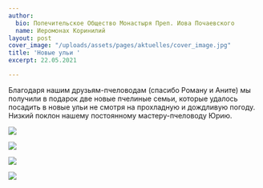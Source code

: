 ```yaml
---
author:
  bio: Попечительское Общество Монастыря Преп. Иова Почаевского
  name: Иеромонах Коринилий
layout: post
cover_image: "/uploads/assets/pages/aktuelles/cover_image.jpg"
title: 'Новые ульи '
excerpt: 22.05.2021

---
```

Благодаря нашим друзьям-пчеловодам (спасибо Роману и Аните) мы получили в подарок две новые пчелиные семьи, которые удалось посадить в новые ульи не смотря на прохладную и дождливую погоду. Низкий поклон нашему постоянному мастеру-пчеловоду Юрию.

![](https://res.cloudinary.com/hiobmon/image/upload/v1622621201/media/2021/photo_2021-06-02_10-03-37_bqdvfg.jpg)

![](https://res.cloudinary.com/hiobmon/image/upload/v1622621213/media/2021/photo_2021-06-02_10-03-34_pnpzu3.jpg)

![](https://res.cloudinary.com/hiobmon/image/upload/v1622621227/media/2021/photo_2021-06-02_10-03-25_iuauzb.jpg)

![](https://res.cloudinary.com/hiobmon/image/upload/v1622621246/media/2021/photo_2021-06-02_10-03-31_tgnfks.jpg)